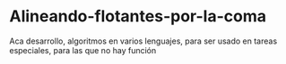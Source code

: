 # Alineando-flotantes-por-la-coma
Aca desarrollo, algoritmos en varios lenguajes, para ser usado en tareas especiales, para las que no hay función

